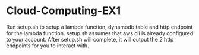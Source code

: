 # Cloud-Computing-EX1
Run setup.sh to setup a lambda function, dynamodb table and http endpoint for the lambda function.
setup.sh assumes that aws cli is already configured to your account.
After setup.sh will complete, it will output the 2 http endpoints for you to interact with.